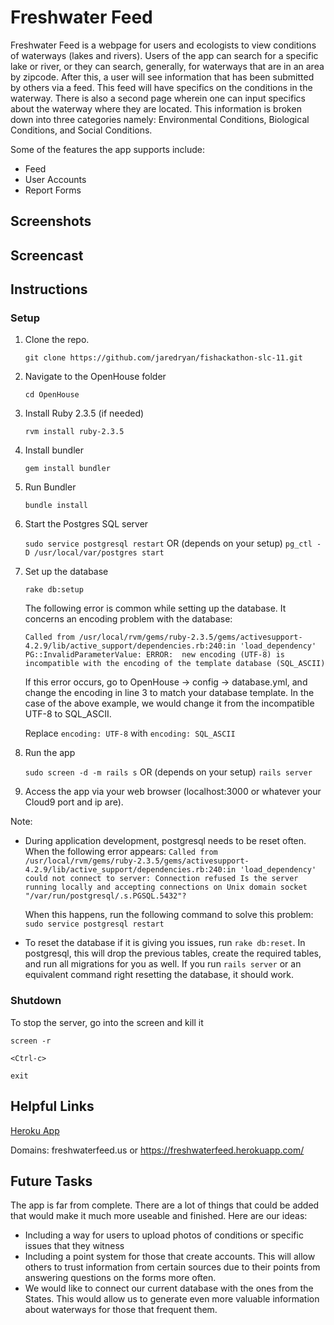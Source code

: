 # Freshwater Feed
Freshwater Feed is a webpage for users and ecologists to view conditions of waterways (lakes and rivers). Users of the app can search for a specific lake or river, or they can search, generally, for waterways that are in an area by zipcode. After this, a user will see information that has been submitted by others via a feed. This feed will have specifics on the conditions in the waterway. There is also a second page wherein one can input specifics about the waterway where they are located. This information is broken down into three categories namely: Environmental Conditions, Biological Conditions, and Social Conditions.

Some of the features the app supports include:
* Feed
* User Accounts
* Report Forms

## Screenshots



## Screencast



## Instructions

### Setup

1. Clone the repo.

    `git clone https://github.com/jaredryan/fishackathon-slc-11.git`
    
2. Navigate to the OpenHouse folder

    `cd OpenHouse`

3. Install Ruby 2.3.5 (if needed)

    `rvm install ruby-2.3.5`

4. Install bundler

    `gem install bundler`

5. Run Bundler

    `bundle install`

6. Start the Postgres SQL server
    
    `sudo service postgresql restart`
    OR (depends on your setup)
    `pg_ctl -D /usr/local/var/postgres start`

7. Set up the database

    `rake db:setup`
    
    The following error is common while setting up the database. It concerns an encoding problem with the database:
    
    `Called from /usr/local/rvm/gems/ruby-2.3.5/gems/activesupport-4.2.9/lib/active_support/dependencies.rb:240:in 'load_dependency'
    PG::InvalidParameterValue: ERROR:  new encoding (UTF-8) is incompatible with the encoding of the template database (SQL_ASCII)`
    
    If this error occurs, go to OpenHouse -> config -> database.yml, and change the encoding in line 3 to match your database template.
    In the case of the above example, we would change it from the incompatible UTF-8 to SQL_ASCII.
    
    Replace `encoding: UTF-8` with `encoding: SQL_ASCII`

8. Run the app

    `sudo screen -d -m rails s`
    OR (depends on your setup)
    `rails server`

9. Access the app via your web browser (localhost:3000 or whatever your Cloud9 port and ip are).

Note: 
* During application development, postgresql needs to be reset often. When the following error appears:
    `Called from /usr/local/rvm/gems/ruby-2.3.5/gems/activesupport-4.2.9/lib/active_support/dependencies.rb:240:in 'load_dependency'
could not connect to server: Connection refused
        Is the server running locally and accepting
        connections on Unix domain socket "/var/run/postgresql/.s.PGSQL.5432"?`
    
    When this happens, run the following command to solve this problem:
    `sudo service postgresql restart`
* To reset the database if it is giving you issues, run
    `rake db:reset`. In postgresql, this will drop the previous tables, create the required tables, and run all migrations for you as well. If you run `rails server` or an equivalent command right resetting the database, it should work.

### Shutdown

To stop the server, go into the screen and kill it

`screen -r`

`<Ctrl-c>`

`exit`

## Helpful Links
[Heroku App][1]

Domains: freshwaterfeed.us or https://freshwaterfeed.herokuapp.com/

## Future Tasks

The app is far from complete. There are a lot of things that could be added that would make it much more useable and finished. Here are our ideas:

* Including a way for users to upload photos of conditions or specific issues that they witness
* Including a point system for those that create accounts. This will allow others to trust information from certain sources due to their points from answering questions on the forms more often.
* We would like to connect our current database with the ones from the States. This would allow us to generate even more valuable information about waterways for those that frequent them.

[1]: https://freshwaterfeed.herokuapp.com/
